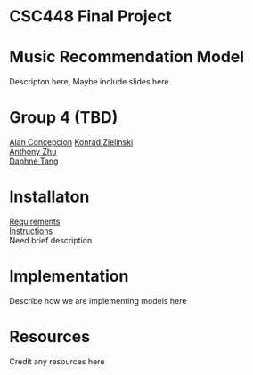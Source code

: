 # CSC448 Final Project
# Music Recommendation Model
Descripton here, Maybe include slides here
# Group 4 (TBD)
[Alan Concepcion](./Code/Alan_Concepcion/) 
[Konrad Zielinski](./Code/Konrad_Zielinski/)  
[Anthony Zhu](./Code/Anthony_Zhu/)  
[Daphne Tang](./Code/Daphne_Tang/)  
# Installaton
[Requirements](requirements.txt)  
[Instructions](instructions.txt)  
Need brief description
# Implementation
Describe how we are implementing models here
# Resources 
Credit any resources here



